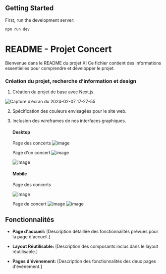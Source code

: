 ## Getting Started

First, run the development server:

```bash
npm run dev
```



# README - Projet Concert

Bienvenue dans le README du projet X! Ce fichier contient des informations essentielles pour comprendre et développer le projet. 

### Création du projet, recherche d’information et design

1. Création du projet de base avec Next.js.

![Capture d’écran du 2024-02-07 17-27-55](https://github.com/lamine-f/concert.remote-ca/assets/133556400/645188ed-5a6e-4499-b71a-39137d2fe7a6)


2. Spécification des couleurs envisagées pour le site web.
3. Inclusion des wireframes de nos interfaces graphiques.

   #### Desktop
    Page des concerts
   ![image](https://github.com/lamine-f/concert.remote-ca/assets/133556400/bf5a0ab1-fd3d-4a86-be5d-df4a4d0898e1)


    Page d'un concert
     ![image](https://github.com/lamine-f/concert.remote-ca/assets/133556400/e61079bd-807a-4c6a-ad67-6338114f72cc)

     ![image](https://github.com/lamine-f/concert.remote-ca/assets/133556400/831dc14e-e4b4-4749-8643-cfc3fbc1aa35)

    #### Mobile
    Page des concerts
   
    ![image](https://github.com/lamine-f/concert.remote-ca/assets/133556400/84fa8227-5299-4e01-a925-c23226adeb14)

    Page de concert
     ![image](https://github.com/lamine-f/concert.remote-ca/assets/133556400/b3bf2989-fc67-4936-b6f4-64aacafb39a2)
     ![image](https://github.com/lamine-f/concert.remote-ca/assets/133556400/c7a393b1-2d5c-44d7-9e29-64e9ba2e3472)




## Fonctionnalités

- **Page d'accueil:** [Description détaillée des fonctionnalités prévues pour la page d'accueil.]

- **Layout Réutilisable:** [Description des composants inclus dans le layout réutilisable.]

- **Pages d'évènement:** [Description des fonctionnalités des deux pages d'évènement.]
